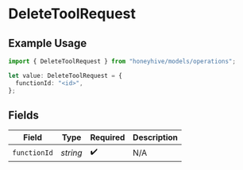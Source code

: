 # DeleteToolRequest

## Example Usage

```typescript
import { DeleteToolRequest } from "honeyhive/models/operations";

let value: DeleteToolRequest = {
  functionId: "<id>",
};
```

## Fields

| Field              | Type               | Required           | Description        |
| ------------------ | ------------------ | ------------------ | ------------------ |
| `functionId`       | *string*           | :heavy_check_mark: | N/A                |
